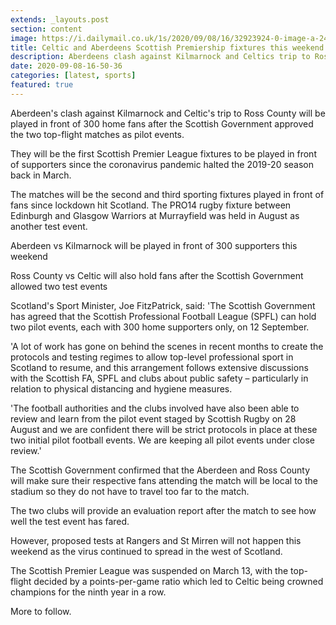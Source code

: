 ```yaml
---
extends: _layouts.post
section: content
image: https://i.dailymail.co.uk/1s/2020/09/08/16/32923924-0-image-a-24_1599579446859.jpg 
title: Celtic and Aberdeens Scottish Premiership fixtures this weekend will have 300 fans in attendance 
description: Aberdeens clash against Kilmarnock and Celtics trip to Ross County will be played in front of 300 fans after the Scottish Government approved the two top-flight matches as pilot events. 
date: 2020-09-08-16-50-36 
categories: [latest, sports] 
featured: true 
--- 
```

Aberdeen's clash against Kilmarnock and Celtic's trip to Ross County will be played in front of 300 home fans after the Scottish Government approved the two top-flight matches as pilot events.

They will be the first Scottish Premier League fixtures to be played in front of supporters since the coronavirus pandemic halted the 2019-20 season back in March. 

The matches will be the second and third sporting fixtures played in front of fans since lockdown hit Scotland. The PRO14 rugby fixture between Edinburgh and Glasgow Warriors at Murrayfield was held in August as another test event.

Aberdeen vs Kilmarnock will be played in front of 300 supporters this weekend

Ross County vs Celtic will also hold fans after the Scottish Government allowed two test events

Scotland's Sport Minister, Joe FitzPatrick, said: 'The Scottish Government has agreed that the Scottish Professional Football League (SPFL) can hold two pilot events, each with 300 home supporters only, on 12 September.

'A lot of work has gone on behind the scenes in recent months to create the protocols and testing regimes to allow top-level professional sport in Scotland to resume, and this arrangement follows extensive discussions with the Scottish FA, SPFL and clubs about public safety – particularly in relation to physical distancing and hygiene measures.

'The football authorities and the clubs involved have also been able to review and learn from the pilot event staged by Scottish Rugby on 28 August and we are confident there will be strict protocols in place at these two initial pilot football events. We are keeping all pilot events under close review.'

The Scottish Government confirmed that the Aberdeen and Ross County will make sure their respective fans attending the match will be local to the stadium so they do not have to travel too far to the match. 

The two clubs will provide an evaluation report after the match to see how well the test event has fared.

However, proposed tests at Rangers and St Mirren will not happen this weekend as the virus continued to spread in the west of Scotland.  

The Scottish Premier League was suspended on March 13, with the top-flight decided by a points-per-game ratio which led to Celtic being crowned champions for the ninth year in a row. 

More to follow. 


